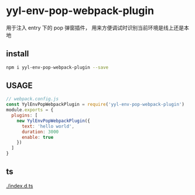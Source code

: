 # yyl-env-pop-webpack-plugin
用于注入 entry 下的 pop 弹窗插件， 用来方便调试时识别当前环境是线上还是本地

## install
```bash
npm i yyl-env-pop-webpack-plugin --save
```

## USAGE
```javascript
// webpack.config.js
const YylEnvPopWebpackPlugin = require('yyl-env-pop-webpack-plugin')
module.exports = {
  plugins: [
    new YylEnvPopWebpackPlugin({
      text: 'hello world',
      duration: 3000
      enable: true
    })
  ]
}

```

## ts
[./index.d.ts](./index.d.ts)
